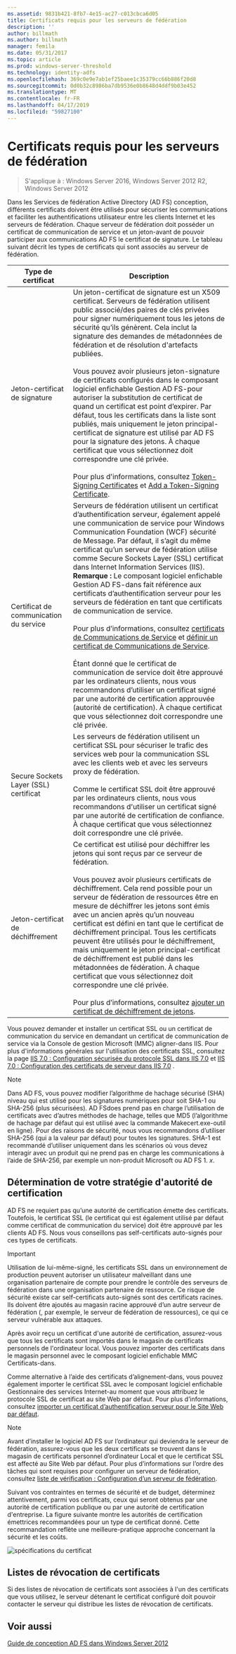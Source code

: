```yaml
---
ms.assetid: 9831b421-8fb7-4e15-ac27-c013cbca6d05
title: Certificats requis pour les serveurs de fédération
description: ''
author: billmath
ms.author: billmath
manager: femila
ms.date: 05/31/2017
ms.topic: article
ms.prod: windows-server-threshold
ms.technology: identity-adfs
ms.openlocfilehash: 369c0e9e7ab1ef25baee1c35379cc66b886f20d8
ms.sourcegitcommit: 0d0b32c8986ba7db9536e0b8648d4ddf9b03e452
ms.translationtype: MT
ms.contentlocale: fr-FR
ms.lasthandoff: 04/17/2019
ms.locfileid: "59827100"
---
```

# <a name="certificate-requirements-for-federation-servers"></a>Certificats requis pour les serveurs de fédération

>S'applique à : Windows Server 2016, Windows Server 2012 R2, Windows Server 2012

Dans les Services de fédération Active Directory \(AD FS\) conception, différents certificats doivent être utilisés pour sécuriser les communications et faciliter les authentifications utilisateur entre les clients Internet et les serveurs de fédération. Chaque serveur de fédération doit posséder un certificat de communication de service et un jeton\-avant de pouvoir participer aux communications AD FS le certificat de signature. Le tableau suivant décrit les types de certificats qui sont associés au serveur de fédération.  
  
|Type de certificat|Description|  
|--------------------|---------------|  
|Jeton\-certificat de signature|Un jeton\-certificat de signature est un X509 certificat. Serveurs de fédération utilisent public associé\/des paires de clés privées pour signer numériquement tous les jetons de sécurité qu’ils génèrent. Cela inclut la signature des demandes de métadonnées de fédération et de résolution d'artefacts publiées.<br /><br />Vous pouvez avoir plusieurs jeton\-signature de certificats configurés dans le composant logiciel enfichable Gestion AD FS\-pour autoriser la substitution de certificat de quand un certificat est point d’expirer. Par défaut, tous les certificats dans la liste sont publiés, mais uniquement le jeton principal\-certificat de signature est utilisé par AD FS pour la signature des jetons. À chaque certificat que vous sélectionnez doit correspondre une clé privée.<br /><br />Pour plus d'informations, consultez [Token-Signing Certificates](Token-Signing-Certificates.md) et [Add a Token-Signing Certificate](../../ad-fs/deployment/Add-a-Token-Signing-Certificate.md).|  
|Certificat de communication du service|Serveurs de fédération utilisent un certificat d’authentification serveur, également appelé une communication de service pour Windows Communication Foundation \(WCF\) sécurité de Message. Par défaut, il s’agit du même certificat qu’un serveur de fédération utilise comme Secure Sockets Layer \(SSL\) certificat dans Internet Information Services \(IIS\). **Remarque :** Le composant logiciel enfichable Gestion AD FS\-dans fait référence aux certificats d’authentification serveur pour les serveurs de fédération en tant que certificats de communication de service.<br /><br />Pour plus d’informations, consultez [certificats de Communications de Service](Service-Communications-Certificates.md) et [définir un certificat de Communications de Service](../../ad-fs/deployment/Set-a-Service-Communications-Certificate.md).<br /><br />Étant donné que le certificat de communication de service doit être approuvé par les ordinateurs clients, nous vous recommandons d’utiliser un certificat signé par une autorité de certification approuvée \(autorité de certification\). À chaque certificat que vous sélectionnez doit correspondre une clé privée.|  
|Secure Sockets Layer \(SSL\) certificat|Les serveurs de fédération utilisent un certificat SSL pour sécuriser le trafic des services web pour la communication SSL avec les clients web et avec les serveurs proxy de fédération.<br /><br />Comme le certificat SSL doit être approuvé par les ordinateurs clients, nous vous recommandons d'utiliser un certificat signé par une autorité de certification de confiance. À chaque certificat que vous sélectionnez doit correspondre une clé privée.|  
|Jeton\-certificat de déchiffrement|Ce certificat est utilisé pour déchiffrer les jetons qui sont reçus par ce serveur de fédération.<br /><br />Vous pouvez avoir plusieurs certificats de déchiffrement. Cela rend possible pour un serveur de fédération de ressources être en mesure de déchiffrer les jetons sont émis avec un ancien après qu’un nouveau certificat est défini en tant que le certificat de déchiffrement principal. Tous les certificats peuvent être utilisés pour le déchiffrement, mais uniquement le jeton principal\-certificat de déchiffrement est publié dans les métadonnées de fédération. À chaque certificat que vous sélectionnez doit correspondre une clé privée.<br /><br />Pour plus d’informations, consultez [ajouter un certificat de déchiffrement de jetons](../../ad-fs/deployment/Add-a-Token-Decrypting-Certificate.md).|  
  
Vous pouvez demander et installer un certificat SSL ou un certificat de communication du service en demandant un certificat de communication de service via la Console de gestion Microsoft \(MMC\) aligner\-dans IIS. Pour plus d'informations générales sur l'utilisation des certificats SSL, consultez la page [IIS 7.0 : Configuration sécurisée du protocole SSL dans IIS 7.0](https://go.microsoft.com/fwlink/?LinkID=108544) et [IIS 7.0 : Configuration des certificats de serveur dans IIS 7.0](https://go.microsoft.com/fwlink/?LinkID=108545) .  
  
> [!NOTE]  
> Dans AD FS, vous pouvez modifier l’algorithme de hachage sécurisé \(SHA\) niveau qui est utilisé pour les signatures numériques pour soit SHA\-1 ou SHA\-256 \(plus sécurisées\). AD FSdoes prend pas en charge l’utilisation de certificats avec d’autres méthodes de hachage, telles que MD5 \(l’algorithme de hachage par défaut qui est utilisé avec la commande Makecert.exe\-outil en ligne\). Pour des raisons de sécurité, nous vous recommandons d’utiliser SHA\-256 \(qui a la valeur par défaut\) pour toutes les signatures. SHA\-1 est recommandé d’utiliser uniquement dans les scénarios où vous devez interagir avec un produit qui ne prend pas en charge les communications à l’aide de SHA\-256, par exemple un non\-produit Microsoft ou AD FS 1. *x*.  
  
## <a name="determining-your-ca-strategy"></a>Détermination de votre stratégie d'autorité de certification  
AD FS ne requiert pas qu’une autorité de certification émette des certificats. Toutefois, le certificat SSL \(le certificat qui est également utilisé par défaut comme certificat de communication du service\) doit être approuvé par les clients AD FS. Nous vous conseillons pas self\-certificats auto-signés pour ces types de certificats.  
  
> [!IMPORTANT]  
> Utilisation de lui-même\-signé, les certificats SSL dans un environnement de production peuvent autoriser un utilisateur malveillant dans une organisation partenaire de compte pour prendre le contrôle des serveurs de fédération dans une organisation partenaire de ressource. Ce risque de sécurité existe car self\-certificats auto-signés sont des certificats racines. Ils doivent être ajoutés au magasin racine approuvé d’un autre serveur de fédération \(, par exemple, le serveur de fédération de ressources\), ce qui ce serveur vulnérable aux attaques.  
  
Après avoir reçu un certificat d'une autorité de certification, assurez-vous que tous les certificats sont importés dans le magasin de certificats personnels de l'ordinateur local. Vous pouvez importer des certificats dans le magasin personnel avec le composant logiciel enfichable MMC Certificats\-dans.  
  
Comme alternative à l’aide des certificats d’alignement\-dans, vous pouvez également importer le certificat SSL avec le composant logiciel enfichable Gestionnaire des services Internet\-au moment que vous attribuez le protocole SSL de certificat au site Web par défaut. Pour plus d’informations, consultez [importer un certificat d’authentification serveur pour le Site Web par défaut](../../ad-fs/deployment/Import-a-Server-Authentication-Certificate-to-the-Default-Web-Site.md).  
  
> [!NOTE]  
> Avant d’installer le logiciel AD FS sur l’ordinateur qui deviendra le serveur de fédération, assurez-vous que les deux certificats se trouvent dans le magasin de certificats personnel d’ordinateur Local et que le certificat SSL est affecté au Site Web par défaut. Pour plus d’informations sur l’ordre des tâches qui sont requises pour configurer un serveur de fédération, consultez [liste de vérification : Configuration d’un serveur de fédération](../../ad-fs/deployment/Checklist--Setting-Up-a-Federation-Server.md).  
  
Suivant vos contraintes en termes de sécurité et de budget, déterminez attentivement, parmi vos certificats, ceux qui seront obtenus par une autorité de certification publique ou par une autorité de certification d'entreprise. La figure suivante montre les autorités de certification émettrices recommandées pour un type de certificat donné. Cette recommandation reflète une meilleure\-pratique approche concernant la sécurité et les coûts.  
  
![spécifications du certificat](media/adfs2_fedserver_certstory_1.png)  
  
## <a name="certificate-revocation-lists"></a>Listes de révocation de certificats  
Si des listes de révocation de certificats sont associées à l'un des certificats que vous utilisez, le serveur détenant le certificat configuré doit pouvoir contacter le serveur qui distribue les listes de révocation de certificats.  
  
## <a name="see-also"></a>Voir aussi
[Guide de conception AD FS dans Windows Server 2012](AD-FS-Design-Guide-in-Windows-Server-2012.md)
